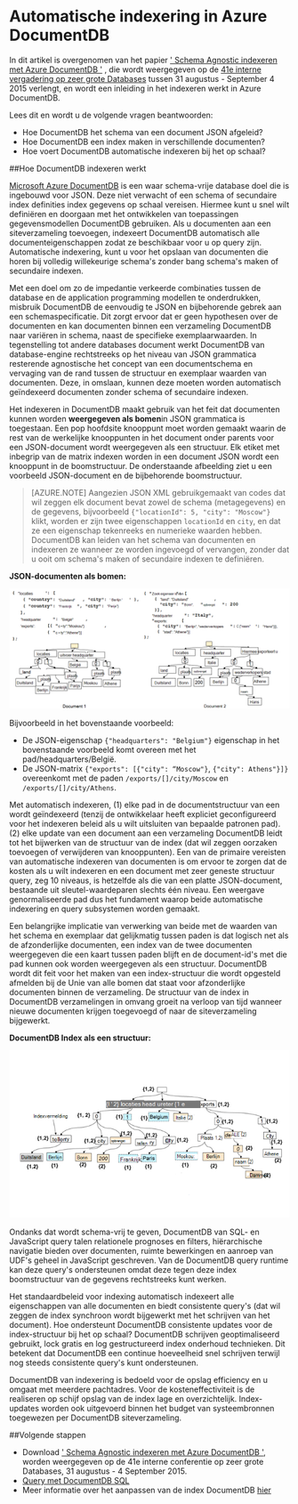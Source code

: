 <properties 
    pageTitle="Automatische indexering in DocumentDB | Microsoft Azure" 
    description="Meer informatie over hoe automatische indexing werkt in Azure DocumentDB." 
    services="documentdb" 
    authors="arramac" 
    manager="jhubbard" 
    editor="mimig" 
    documentationCenter=""/>

<tags 
    ms.service="documentdb" 
    ms.workload="data-services" 
    ms.tgt_pltfrm="na" 
    ms.devlang="na" 
    ms.topic="article" 
    ms.date="10/27/2016" 
    ms.author="arramac"/>
    
# <a name="automatic-indexing-in-azure-documentdb"></a>Automatische indexering in Azure DocumentDB

In dit artikel is overgenomen van het papier [' Schema Agnostic indexeren met Azure DocumentDB '](http://www.vldb.org/pvldb/vol8/p1668-shukla.pdf) , die wordt weergegeven op de [41e interne vergadering op zeer grote Databases](http://www.vldb.org/2015/) tussen 31 augustus - September 4 2015 verlengt, en wordt een inleiding in het indexeren werkt in Azure DocumentDB. 

Lees dit en wordt u de volgende vragen beantwoorden:

- Hoe DocumentDB het schema van een document JSON afgeleid?
- Hoe DocumentDB een index maken in verschillende documenten?
- Hoe voert DocumentDB automatische indexeren bij het op schaal?

##<a id="HowDocumentDBIndexingWorks"></a>Hoe DocumentDB indexeren werkt

[Microsoft Azure DocumentDB](https://azure.microsoft.com/services/documentdb/) is een waar schema-vrije database doel die is ingebouwd voor JSON. Deze niet verwacht of een schema of secundaire index definities index gegevens op schaal vereisen. Hiermee kunt u snel wilt definiëren en doorgaan met het ontwikkelen van toepassingen gegevensmodellen DocumentDB gebruiken. Als u documenten aan een siteverzameling toevoegen, indexeert DocumentDB automatisch alle documenteigenschappen zodat ze beschikbaar voor u op query zijn. Automatische indexering, kunt u voor het opslaan van documenten die horen bij volledig willekeurige schema's zonder bang schema's maken of secundaire indexen.

Met een doel om zo de impedantie verkeerde combinaties tussen de database en de application programming modellen te onderdrukken, misbruik DocumentDB de eenvoudig te JSON en bijbehorende gebrek aan een schemaspecificatie. Dit zorgt ervoor dat er geen hypothesen over de documenten en kan documenten binnen een verzameling DocumentDB naar variëren in schema, naast de specifieke exemplaarwaarden. In tegenstelling tot andere databases document werkt DocumentDB van database-engine rechtstreeks op het niveau van JSON grammatica resterende agnostische het concept van een documentschema en vervaging van de rand tussen de structuur en exemplaar waarden van documenten. Deze, in omslaan, kunnen deze moeten worden automatisch geïndexeerd documenten zonder schema of secundaire indexen.

Het indexeren in DocumentDB maakt gebruik van het feit dat documenten kunnen worden **weergegeven als bomen**in JSON grammatica is toegestaan. Een pop hoofdsite knooppunt moet worden gemaakt waarin de rest van de werkelijke knooppunten in het document onder parents voor een JSON-document wordt weergegeven als een structuur. Elk etiket met inbegrip van de matrix indexen worden in een document JSON wordt een knooppunt in de boomstructuur. De onderstaande afbeelding ziet u een voorbeeld JSON-document en de bijbehorende boomstructuur.

>[AZURE.NOTE] Aangezien JSON XML gebruikgemaakt van codes dat wil zeggen elk document bevat zowel de schema (metagegevens) en de gegevens, bijvoorbeeld `{"locationId": 5, "city": "Moscow"}` klikt, worden er zijn twee eigenschappen `locationId` en `city`, en dat ze een eigenschap tekenreeks en numerieke waarden hebben. DocumentDB kan leiden van het schema van documenten en indexeren ze wanneer ze worden ingevoegd of vervangen, zonder dat u ooit om schema's maken of secundaire indexen te definiëren.


**JSON-documenten als bomen:**

![Documenten als bomen](media/documentdb-indexing/DocumentsAsTrees.png)

Bijvoorbeeld in het bovenstaande voorbeeld:

- De JSON-eigenschap `{"headquarters": "Belgium"}` eigenschap in het bovenstaande voorbeeld komt overeen met het pad/headquarters/België.
- De JSON-matrix `{"exports": [{"city": “Moscow"}`, `{"city": Athens"}]}` overeenkomt met de paden `/exports/[]/city/Moscow` en `/exports/[]/city/Athens`.

Met automatisch indexeren, (1) elke pad in de documentstructuur van een wordt geïndexeerd (tenzij de ontwikkelaar heeft expliciet geconfigureerd voor het indexeren beleid als u wilt uitsluiten van bepaalde patronen pad). (2) elke update van een document aan een verzameling DocumentDB leidt tot het bijwerken van de structuur van de index (dat wil zeggen oorzaken toevoegen of verwijderen van knooppunten). Een van de primaire vereisten van automatische indexeren van documenten is om ervoor te zorgen dat de kosten als u wilt indexeren en een document met zeer geneste structuur query, zeg 10 niveaus, is hetzelfde als die van een platte JSON-document, bestaande uit sleutel-waardeparen slechts één niveau. Een weergave genormaliseerde pad dus het fundament waarop beide automatische indexering en query subsystemen worden gemaakt.

Een belangrijke implicatie van verwerking van beide met de waarden van het schema en exemplaar dat gelijkmatig tussen paden is dat logisch net als de afzonderlijke documenten, een index van de twee documenten weergegeven die een kaart tussen paden blijft en de document-id's met die pad kunnen ook worden weergegeven als een structuur. DocumentDB wordt dit feit voor het maken van een index-structuur die wordt opgesteld afmelden bij de Unie van alle bomen dat staat voor afzonderlijke documenten binnen de verzameling. De structuur van de index in DocumentDB verzamelingen in omvang groeit na verloop van tijd wanneer nieuwe documenten krijgen toegevoegd of naar de siteverzameling bijgewerkt.


**DocumentDB Index als een structuur:**

![Index als een structuur](media/documentdb-indexing/IndexAsTree.png)

Ondanks dat wordt schema-vrij te geven, DocumentDB van SQL- en JavaScript query talen relationele prognoses en filters, hiërarchische navigatie bieden over documenten, ruimte bewerkingen en aanroep van UDF's geheel in JavaScript geschreven. Van de DocumentDB query runtime kan deze query's ondersteunen omdat deze tegen deze index boomstructuur van de gegevens rechtstreeks kunt werken.

Het standaardbeleid voor indexing automatisch indexeert alle eigenschappen van alle documenten en biedt consistente query's (dat wil zeggen de index synchroon wordt bijgewerkt met het schrijven van het document). Hoe ondersteunt DocumentDB consistente updates voor de index-structuur bij het op schaal? DocumentDB schrijven geoptimaliseerd gebruikt, lock gratis en log gestructureerd index onderhoud technieken. Dit betekent dat DocumentDB een continue hoeveelheid snel schrijven terwijl nog steeds consistente query's kunt ondersteunen. 

DocumentDB van indexering is bedoeld voor de opslag efficiency en u omgaat met meerdere pachtadres. Voor de kosteneffectiviteit is de realiseren op schijf opslag van de index lage en overzichtelijk. Index-updates worden ook uitgevoerd binnen het budget van systeembronnen toegewezen per DocumentDB siteverzameling.

##<a name="NextSteps"></a>Volgende stappen
- Download [' Schema Agnostic indexeren met Azure DocumentDB '](http://www.vldb.org/pvldb/vol8/p1668-shukla.pdf), worden weergegeven op de 41e interne conferentie op zeer grote Databases, 31 augustus - 4 September 2015.
- [Query met DocumentDB SQL](documentdb-sql-query.md)
- Meer informatie over het aanpassen van de index DocumentDB [hier](documentdb-indexing-policies.md)
 
